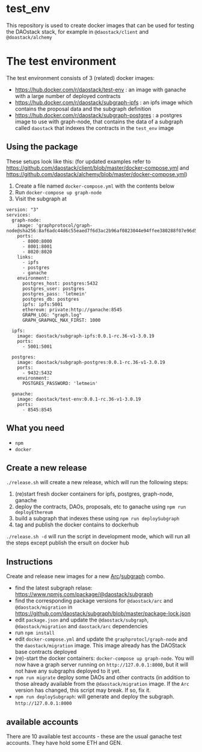 # test_env

This repository is used to create docker images that can be used for testing the DAOstack stack, for example in  `@daostack/client` and `@doastack/alchemy`

# The test environment


The test environment consists of 3 (related) docker images:

* https://hub.docker.com/r/daostack/test-env : an image with ganache with a large number of deployed contracts
* https://hub.docker.com/r/daostack/subgraph-ipfs : an ipfs image which contains the proposal data and the subgraph definition
* https://hub.docker.com/r/daostack/subgraph-postgres : a postgres image to use with graph-node, that contains the data of a subgraph called `daostack` that indexes the contracts in the `test_env` image

## Using the package


These setups look like this:
(for updated examples refer to https://github.com/daostack/client/blob/master/docker-compose.yml and https://github.com/daostack/alchemy/blob/master/docker-compose.yml)

1. Create a file named `docker-compose.yml` with the contents below
2. Run `docker-compose up graph-node`
3. Visit the subgraph at 

```
version: "3"
services:
  graph-node:
    image: 'graphprotocol/graph-node@sha256:8af6adc44d6c55eaed7f6d3ac2b96af0823044e94ffee380288f07e96d5ff30b'
    ports:
      - 8000:8000
      - 8001:8001
      - 8020:8020
    links:
      - ipfs
      - postgres
      - ganache
    environment:
      postgres_host: postgres:5432
      postgres_user: postgres
      postgres_pass: 'letmein'
      postgres_db: postgres
      ipfs: ipfs:5001
      ethereum: private:http://ganache:8545
      GRAPH_LOG: "graph.log"
      GRAPH_GRAPHQL_MAX_FIRST: 1000

  ipfs:
    image: daostack/subgraph-ipfs:0.0.1-rc.36-v1-3.0.19
    ports:
      - 5001:5001

  postgres:
    image: daostack/subgraph-postgres:0.0.1-rc.36-v1-3.0.19
    ports:
      - 9432:5432
    environment:
      POSTGRES_PASSWORD: 'letmein'

  ganache:
    image: daostack/test-env:0.0.1-rc.36-v1-3.0.19
    ports:
      - 8545:8545
```


## What you need

- `npm`
- `docker`

## Create a new release

`./release.sh` will create a new release, which will run the following steps:

1. (re)start fresh docker containers for ipfs, postgres, graph-node, ganache
1. deploy the contracts, DAOs, proposals, etc to ganache using `npm run deployEthereum`
1. build a subgraph that indexes these using `npm run deploySubgraph`
1. tag and publish the docker contains to dockerhub


`./release.sh -d` will run the script in development mode, which will run all the steps except publish the ersult on docker hub


## Instructions

Create and release new images for a new [Arc](https://github.com/daostack/arc/)/[subgraph](https://github.com/daostack/subgraph/) combo.

- find the latest subgraph relase: https://www.npmjs.com/package/@daostack/subgraph
- find the corresponding package versions  for `@daostack/arc` and `@daostack/migration` in https://github.com/daostack/subgraph/blob/master/package-lock.json
- edit `package.json` and update the `@daostack/subgraph`, `@daostack/migration` and `daostack/arc` dependencies
- run `npm install`
- edit `docker-compose.yml` and update the `graphprotocl/graph-node` and the `daostack/migration` image. This image already has the DAOStack base contracts deployed
- (re)-start the docker containers: `docker-compose up graph-node`. You will now have a graph server running on `http://127.0.0.1:8000`, but it will not have any subgraphs deployed to it yet.
- `npm run migrate` deploy some DAOs and other contracts (in addition to those already available from the `@daostack/migration` image. If the `Arc` version has changed, this script may break. If so, fix it.
- `npm run deploySubgraph`: will generate and deploy the subgraph.  `http://127.0.0.1:8000`


## available accounts

There are 10 available test accounts - these are the usual ganache test accounts. They have hold some ETH and GEN.
